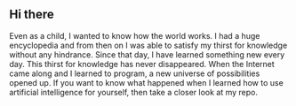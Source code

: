 ## Hi there

Even as a child, I wanted to know how the world works. I had a huge encyclopedia and from then on I was able to satisfy my thirst for knowledge without any hindrance. Since that day, I have learned something new every day. This thirst for knowledge has never disappeared. When the Internet came along and I learned to program, a new universe of possibilities opened up. If you want to know what happened when I learned how to use artificial intelligence for yourself, then take a closer look at my repo.

<!--
**ThaProgramah/ThaProgramah** is a ✨ _special_ ✨ repository because its `README.md` (this file) appears on your GitHub profile.

Here are some ideas to get you started:

- 🔭 I’m currently working on ...
- 🌱 I’m currently learning ...
- 👯 I’m looking to collaborate on ...
- 🤔 I’m looking for help with ...
- 💬 Ask me about ...
- 📫 How to reach me: ...
- 😄 Pronouns: ...
- ⚡ Fun fact: ...
-->

